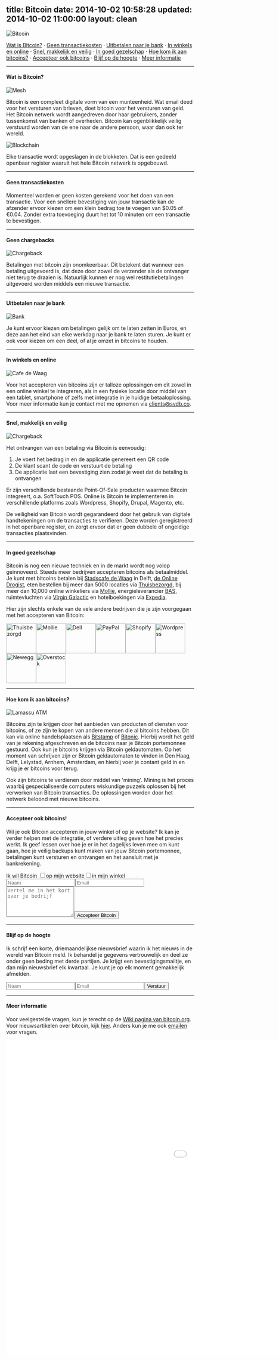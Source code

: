 title: Bitcoin
date: 2014-10-02 10:58:28
updated: 2014-10-02 11:00:00
layout: clean
---
<img class="noshadow" src="bitcoin_logo.png" alt="Bitcoin">

[Wat is Bitcoin?](#wib) · [Geen transactiekosten](#gt) · [Uitbetalen naar je bank](#unub) · [In winkels en online](#iweo) · [Snel, makkelijk en veilig](#smv) · [In goed gezelschap](#igg) · [Hoe kom ik aan bitcoins?](#hkiab) · [Accepteer ook bitcoins](#aob) · [Blijf op de hoogte](#bodh) · [Meer informatie](#mi)

---
<a name="wib"></a>
#### Wat is Bitcoin?

<img class="noshadow" src="mesh.png" alt="Mesh">

Bitcoin is een compleet digitale vorm van een munteenheid. Wat email deed voor het versturen van brieven, doet bitcoin voor het versturen van geld. Het Bitcoin netwerk wordt aangedreven door haar gebruikers, zonder tussenkomst van banken of overheden. Bitcoin kan ogenblikkelijk veilig verstuurd worden van de ene naar de andere persoon, waar dan ook ter wereld.

<img class="noshadow" src="blockchain.png" alt="Blockchain">

Elke transactie wordt opgeslagen in de blokketen. Dat is een gedeeld openbaar register waaruit het hele Bitcoin netwerk is opgebouwd.

---
<a name="gt"></a>
#### Geen transactiekosten

Momenteel worden er geen kosten gerekend voor het doen van een transactie. Voor een snellere bevestiging van jouw transactie kan de afzender ervoor kiezen om een klein bedrag toe te voegen van $0.05 of €0.04. Zonder extra toevoeging duurt het tot 10 minuten om een transactie te bevestigen. 

---
<a name="gc"></a>
#### Geen chargebacks

<img class="noshadow" src="money_string.png" alt="Chargeback">

Betalingen met bitcoin zijn onomkeerbaar. Dit betekent dat wanneer een betaling uitgevoerd is, dat deze door zowel de verzender als de ontvanger niet terug te draaien is. Natuurlijk kunnen er nog wel restitutiebetalingen uitgevoerd worden middels een nieuwe transactie.

---
<a name="unub"></a>

#### Uitbetalen naar je bank

![Bank](bank.jpg)

Je kunt ervoor kiezen om betalingen gelijk om te laten zetten in Euros, en deze aan het eind van elke werkdag naar je bank te laten sturen. Je kunt er ook voor kiezen om een deel, of al je omzet in bitcoins te houden.

---
<a name="iweo"></a>
#### In winkels en online

![Cafe de Waag](bitcoin_dewaag.jpg)

Voor het accepteren van bitcoins zijn er talloze oplossingen om dit zowel in een online winkel te integreren, als in een fysieke locatie door middel van een tablet, smartphone of zelfs met integratie in je huidige betaaloplossing. Voor meer informatie kun je contact met me opnemen via [clients@svdb.co](&#109;&#97;&#105;&#108;&#116;&#111;&#58;&#99;&#108;&#105;&#101;&#110;&#116;&#115;&#64;&#115;&#118;&#100;&#98;&#46;&#99;&#111;).

---
<a name="smv"></a>
#### Snel, makkelijk en veilig

<img class="noshadow" src="qr_scan.png" alt="Chargeback">

Het ontvangen van een betaling via Bitcoin is eenvoudig:

1. Je voert het bedrag in en de applicatie genereert een QR code
2. De klant scant de code en verstuurt de betaling
3. De applicatie laat een bevestiging zien zodat je weet dat de betaling is ontvangen

Er zijn verschillende bestaande Point-Of-Sale producten waarmee Bitcoin integreert, o.a. SoftTouch POS. Online is Bitcoin te implementeren in verschillende platforms zoals Wordpress, Shopify, Drupal, Magento, etc.

De veiligheid van Bitcoin wordt gegarandeerd door het gebruik van digitale handtekeningen om de transacties te verifieren. Deze worden geregistreerd in het openbare register, en zorgt ervoor dat er geen dubbele of ongeldige transacties plaatsvinden.

---
<a name="igg"></a>
#### In goed gezelschap

Bitcoin is nog een nieuwe techniek en in de markt wordt nog volop geinnoveerd. Steeds meer bedrijven accepteren bitcoins als betaalmiddel. Je kunt met bitcoins betalen bij [Stadscafe de Waag](http://www.de-waag.nl/) in Delft, [de Online Drogist](http://www.deonlinedrogist.nl/), eten bestellen bij meer dan 5000 locaties via [Thuisbezorgd](http://www.thuisbezorgd.nl/), bij meer dan 10,000 online winkeliers via [Mollie](https://www.mollie.nl/betaaldiensten/bitcoin/), energieleverancier [BAS](http://www.basnederland.nl/betalen-met-bitcoin-bij-bas/), ruimtevluchten via [Virgin Galactic](http://www.virgin.com/richard-branson/bitcoins-in-space) en hotelboekingen via [Expedia](http://www.expedia.com/Checkout/BitcoinTermsAndConditions).

Hier zijn slechts enkele van de vele andere bedrijven die je zijn voorgegaan met het accepteren van Bitcoin:

<div class="logos">
<a href="http://www.thuisbezorgd.nl/" alt="Thuisbezorgd"><img class="noshadow left" src="thuisbezorgd.png" alt="Thuisbezorgd"
width="80" height="80"></a><a href="https://www.mollie.nl/betaaldiensten/bitcoin/" alt="Mollie"><img class="noshadow left" src="mollie.png" alt="Mollie"
width="80" height="80"></a><a href="http://www.dell.com/learn/us/en/uscorp1/campaigns/bitcoin-marketing" alt="Dell"><img class="noshadow left" src="dell.png" alt="Dell"
width="80" height="80"></a><a href="http://blog.bitpay.com/2014/09/23/bitpay-and-paypal-an-unbeatable-payment-partnership.html" alt="PayPal"><img class="noshadow left" src="paypal.png" alt="PayPal"
width="80" height="80"></a><a href="http://www.shopify.com/bitcoin" alt="Shopify"><img class="noshadow left" src="shopify.png" alt="Shopify"
width="80" height="80"></a><a href="http://en.support.wordpress.com/bitcoin/" alt="Wordpress"><img class="noshadow left" src="wordpress.png" alt="Wordpress"
width="80" height="80"></a><a href="http://www.newegg.com/bitcoin" alt="Newegg"><img class="noshadow left" src="newegg.png" alt="Newegg"
width="80" height="80"></a><a href="http://www.overstock.com/bitcoin" alt="Overstock"><img class="noshadow left" src="overstock.png" alt="Overstock"
width="80" height="80"></a></div>

---
<a name="hkiab"></a>
#### Hoe kom ik aan bitcoins?

<img class="noshadow" src="lamassu.png" alt="Lamassu ATM">

Bitcoins zijn te krijgen door het aanbieden van producten of diensten voor bitcoins, of ze zijn te kopen van andere mensen die al bitcoins hebben. Dit kan via online handelsplaatsen als [Bitstamp](http://nl.bitstamp.net/) of [Bitonic](http://www.bitonic.nl/). Hierbij wordt het geld van je rekening afgeschreven en de bitcoins naar je Bitcoin portemonnee gestuurd. Ook kun je bitcoins krijgen via Bitcoin geldautomaten. Op het moment van schrijven zijn er Bitcoin geldautomaten te vinden in Den Haag, Delft, Lelystad, Arnhem, Amsterdam, en hierbij voer je contant geld in en krijg je er bitcoins voor terug.

Ook zijn bitcoins te verdienen door middel van 'mining'. Mining is het proces waarbij gespecialiseerde computers wiskundige puzzels oplossen bij het verwerken van Bitcoin transacties. De oplossingen worden door het netwerk beloond met nieuwe bitcoins.

---
<a name="aob"></a>
#### Accepteer ook bitcoins!

Wil je ook Bitcoin accepteren in jouw winkel of op je website? Ik kan je verder helpen met de integratie, of verdere uitleg geven hoe het precies werkt. Ik geef lessen over hoe je er in het dagelijks leven mee om kunt gaan, hoe je veilig backups kunt maken van jouw Bitcoin portemonnee, betalingen kunt versturen en ontvangen en het aansluit met je bankrekening.

<form method="POST" action="http://formspree.io/mail@svdb.co"><div class="form-column">Ik wil Bitcoin <input id="checkbox_website" type="checkbox" name="where" value="website"><label for="checkbox_website">op mijn website</label><input id="checkbox_store" type="checkbox" name="where" value="store"><label for="checkbox_store">in mijn winkel</label><br /><input name="name" type="name" placeholder="Naam"><input name="_replyto_" type="email" placeholder="Email"><br /><textarea name="message" rows="5"placeholder="Vertel me in het kort over je bedrijf"></textarea><input type="text" name="_gotcha" style="display:none" /><button class="btn simple" type="submit">Accepteer Bitcoin</button></div></form>

---
<a name="bodh"></a>
#### Blijf op de hoogte

Ik schrijf een korte, driemaandelijkse nieuwsbrief waarin ik het nieuws in de wereld van Bitcoin meld. Ik behandel je gegevens vertrouwelijk en deel ze onder geen beding met derde partijen. Je krijgt een bevestigingsmailtje, en dan mijn nieuwsbrief elk kwartaal. Je kunt je op elk moment gemakkelijk afmelden.

<form method="POST" action="//svdb.us9.list-manage.com/subscribe/post?u=4d8b2b856485f03e55397607f&amp;id=6bacb1d7a0"><div class="form-column"><input name="NAME" type="name" placeholder="Naam"><input name="EMAIL" type="name" placeholder="Email"><input type="hidden" name="_subject" value="New form submission" /><div style="position: absolute; left: -5000px;"><input type="text" name="b_4d8b2b856485f03e55397607f_6bacb1d7a0" tabindex="-1" value=""></div><button type="submit" class="btn simple">Verstuur</button></div></form>

---
<a name="mi"></a>
#### Meer informatie

Voor veelgestelde vragen, kun je terecht op de [Wiki pagina van bitcoin.org](https://en.bitcoin.it/wiki/FAQ). Voor nieuwsartikelen over bitcoin, kijk [hier](/nieuws). Anders kun je me ook [emailen](&#109;&#97;&#105;&#108;&#116;&#111;&#58;&#109;&#97;&#105;&#108;&#64;&#115;&#118;&#100;&#98;&#46;&#99;&#111;) voor vragen.

<iframe width="1500" height="844" src="//www.youtube.com/embed/Gc2en3nHxA4?rel=0&amp;showinfo=0" frameborder="0" allowfullscreen></iframe>